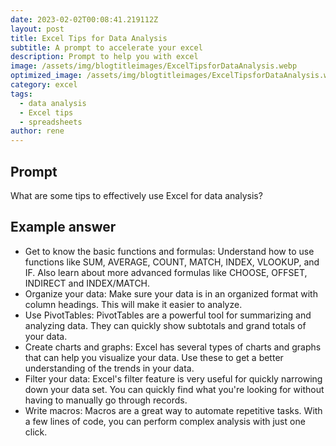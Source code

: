 ```yaml
---
date: 2023-02-02T00:08:41.219112Z
layout: post
title: Excel Tips for Data Analysis
subtitle: A prompt to accelerate your excel
description: Prompt to help you with excel 
image: /assets/img/blogtitleimages/ExcelTipsforDataAnalysis.webp
optimized_image: /assets/img/blogtitleimages/ExcelTipsforDataAnalysis.webp
category: excel
tags:
  - data analysis
  - Excel tips
  - spreadsheets
author: rene
---
```


## Prompt

  <div class='promptinnerdivtop'>
    <div class='prompttextdiv'>
    <p>What are some tips to effectively use Excel for data analysis?</p>
    </div>
  </div>


## Example answer
  <div class='promptinnerdivbottom' >
    <div class='prompttextdiv'>
    <p>

<ul>
  <li>Get to know the basic functions and formulas: Understand how to use functions like SUM, AVERAGE, COUNT, MATCH, INDEX, VLOOKUP, and IF. Also learn about more advanced formulas like CHOOSE, OFFSET, INDIRECT and INDEX/MATCH.</li>
  <li>Organize your data: Make sure your data is in an organized format with column headings. This will make it easier to analyze.</li>
  <li>Use PivotTables: PivotTables are a powerful tool for summarizing and analyzing data. They can quickly show subtotals and grand totals of your data.</li>
  <li>Create charts and graphs: Excel has several types of charts and graphs that can help you visualize your data. Use these to get a better understanding of the trends in your data.</li>
  <li>Filter your data: Excel's filter feature is very useful for quickly narrowing down your data set. You can quickly find what you're looking for without having to manually go through records.</li>
  <li>Write macros: Macros are a great way to automate repetitive tasks. With a few lines of code, you can perform complex analysis with just one click.</li>
</ul></p>
    </div>
  </div>
